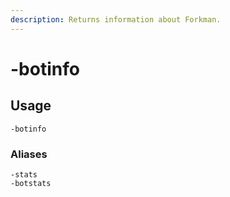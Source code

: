 ```yaml
---
description: Returns information about Forkman.
---
```


# -botinfo

## Usage
```
-botinfo
```

### Aliases
```
-stats
-botstats
```
